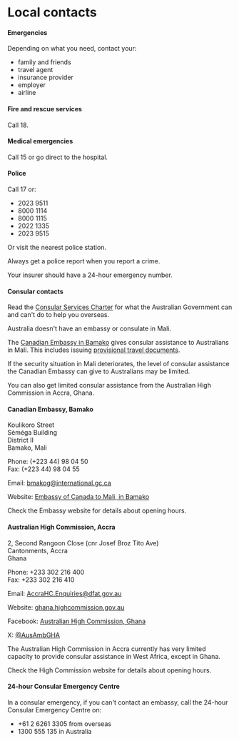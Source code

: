 # Local contacts

#### Emergencies

Depending on what you need, contact your:

* family and friends
* travel agent
* insurance provider
* employer
* airline

#### Fire and rescue services

Call 18.

#### Medical emergencies

Call 15 or go direct to the hospital.

#### Police

Call 17 or:

* 2023 9511
* 8000 1114
* 8000 1115
* 2022 1335
* 2023 9515

Or visit the nearest police station.

Always get a police report when you report a crime.

Your insurer should have a 24-hour emergency number.

#### Consular contacts

Read the [Consular Services Charter](/consular-services/consular-services-charter "Consular Services Charter") for what the Australian Government can and can't do to help you overseas.

Australia doesn't have an embassy or consulate in Mali.

The [Canadian Embassy in Bamako](https://www.international.gc.ca/country-pays/mali/bamako.aspx?lang=eng) gives consular assistance to Australians in Mali. This includes issuing [provisional travel documents](https://www.passports.gov.au/travel-related-documents).

If the security situation in Mali deteriorates, the level of consular assistance the Canadian Embassy can give to Australians may be limited.

You can also get limited consular assistance from the Australian High Commission in Accra, Ghana. 

#### Canadian Embassy, Bamako

Koulikoro Street  
Séméga Building  
District II  
Bamako, Mali

Phone: (+223 44) 98 04 50  
Fax: (+223 44) 98 04 55

Email: [bmakog@international.gc.ca](mailto:bmakog@international.gc.ca)

Website: [Embassy of Canada to Mali, in Bamako](https://www.international.gc.ca/country-pays/mali/bamako.aspx?lang=eng)

Check the Embassy website for details about opening hours.

#### Australian High Commission, Accra

2, Second Rangoon Close (cnr Josef Broz Tito Ave)  
Cantonments, Accra  
Ghana

Phone: +233 302 216 400  
Fax: +233 302 216 410

Email: [AccraHC.Enquiries@dfat.gov.au](mailto:AccraHC.Enquiries@dfat.gov.au)

Website: [ghana.highcommission.gov.au](http://www.ghana.highcommission.gov.au/)

Facebook: [Australian High Commission, Ghana](https://www.facebook.com/AustralianHighCommissionGhana)

X: [@AusAmbGHA](https://twitter.com/ausambgha)

The Australian High Commission in Accra currently has very limited capacity to provide consular assistance in West Africa, except in Ghana.

Check the High Commission website for details about opening hours.

#### 24-hour Consular Emergency Centre

In a consular emergency, if you can't contact an embassy, call the 24-hour Consular Emergency Centre on:

* +61 2 6261 3305 from overseas
* 1300 555 135 in Australia
